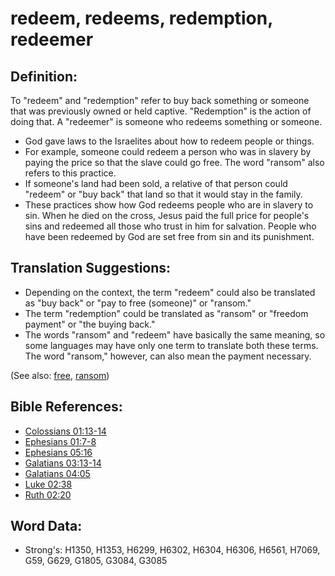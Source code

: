 # redeem, redeems, redemption, redeemer #

## Definition: ##

To "redeem" and "redemption" refer to buy back something or someone that was previously owned or held captive. "Redemption" is the action of doing that. A "redeemer" is someone who redeems something or someone. 

* God gave laws to the Israelites about how to redeem people or things.
* For example, someone could redeem a person who was in slavery by paying the price so that the slave could go free. The word "ransom" also refers to this practice.
* If someone's land had been sold, a relative of that person could "redeem" or "buy back" that land so that it would stay in the family.
* These practices show how God redeems people who are in slavery to sin. When he died on the cross, Jesus paid the full price for people's sins and redeemed all those who trust in him for salvation. People who have been redeemed by God are set free from sin and its punishment.

## Translation Suggestions: ##

* Depending on the context, the term "redeem" could also be translated as "buy back" or "pay to free (someone)" or "ransom."
* The term "redemption" could be translated as "ransom" or "freedom payment" or "the buying back."
* The words "ransom" and "redeem" have basically the same meaning, so some languages may have only  one term to translate both these terms. The word "ransom," however, can also mean the payment necessary.

(See also: [free](../other/free.md), [ransom](../kt/ransom.md))

## Bible References: ##

* [Colossians 01:13-14](rc://en/tn/help/col/01/13)
* [Ephesians 01:7-8](rc://en/tn/help/eph/01/07)
* [Ephesians 05:16](rc://en/tn/help/eph/05/16)
* [Galatians 03:13-14](rc://en/tn/help/gal/03/13)
* [Galatians 04:05](rc://en/tn/help/gal/04/05)
* [Luke 02:38](rc://en/tn/help/luk/02/38)
* [Ruth 02:20](rc://en/tn/help/rut/02/20)


## Word Data: ##

* Strong's: H1350, H1353, H6299, H6302, H6304, H6306, H6561, H7069, G59, G629, G1805, G3084, G3085
